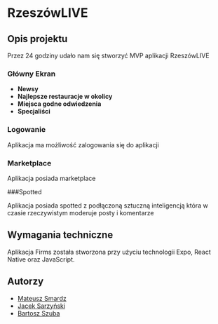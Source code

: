 # RzeszówLIVE

## Opis projektu

Przez 24 godziny udało nam się stworzyć MVP aplikacji RzeszówLIVE

### Główny Ekran

- **Newsy**
- **Najlepsze restauracje w okolicy**
- **Miejsca godne odwiedzenia**
- **Specjaliści**

### Logowanie

Aplikacja ma możliwość zalogowania się do aplikacji

### Marketplace
Aplikacja posiada marketplace

###Spotted

Aplikacja posiada spotted z podłączoną sztuczną inteligencją która w czasie rzeczywistym moderuje posty i komentarze


## Wymagania techniczne

Aplikacja Firms została stworzona przy użyciu technologii Expo, React Native oraz JavaScript.

## Autorzy

- [Mateusz Smardz](https://github.com/Nbaklub)
- [Jacek Sarzyński](https://github.com/Jacek2112)
- [Bartosz Szuba](https://github.com/bartosz456)
